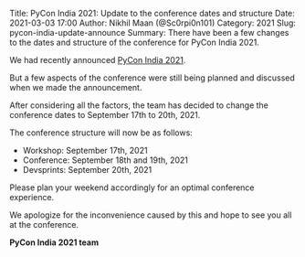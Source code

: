 Title: PyCon India 2021: Update to the conference dates and structure
Date: 2021-03-03 17:00
Author: Nikhil Maan (@Sc0rpi0n101)
Category: 2021
Slug: pycon-india-update-announce
Summary: There have been a few changes to the dates and structure of the conference for PyCon India 2021.

We had recently announced [PyCon India 2021](https://in.pycon.org/blog/2021/pycon-india-announcement.html).

But a few aspects of the conference were still being planned and discussed when we made the announcement.

After considering all the factors, the team has decided to change the conference dates to September 17th to 20th, 2021.

The conference structure will now be as follows:

* Workshop: September 17th, 2021  
* Conference: September 18th and 19th, 2021  
* Devsprints: September 20th, 2021  

Please plan your weekend accordingly for an optimal conference experience.

We apologize for the inconvenience caused by this and hope to see you all at the conference.

**PyCon India 2021 team**
